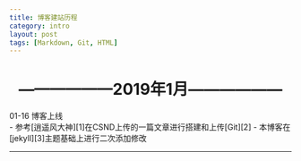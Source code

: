 ```yaml
---
title: 博客建站历程
category: intro
layout: post
tags: [Markdown, Git, HTML]
---
```


# <center>——————2019年1月——————</center>
<div class="table-title">01-16 博客上线</div>
- 参考[逍遥风大神][1]在CSND上传的一篇文章进行搭建和上传[Git][2]
- 本博客在[jekyll][3]主题基础上进行二次添加修改

---

[1]: https://blog.csdn.net/xhq13995711417/article/details/101032806
[2]: https://github.com/Nvzjuir/nvzjuir.github.io
[3]: https://github.com/rlue/jekyll-solana
